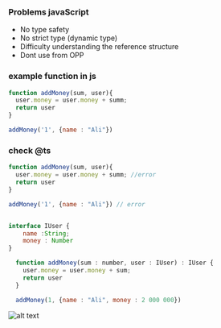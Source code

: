 ### Problems javaScript
 - No type safety
 - No strict type (dynamic type)
 - Difficulty understanding the reference structure
 - Dont use from OPP
  
  ### example function in js

  ```js
  function addMoney(sum, user){
    user.money = user.money + summ; 
    return user
  }

  addMoney('1', {name : "Ali"}) 

  ```

  ### check @ts

  ```js
  function addMoney(sum, user){
    user.money = user.money + summ; //error
    return user
  }

  addMoney('1', {name : "Ali"}) // error
  ```

```js

interface IUser {
    name :String;
    money : Number
}

  function addMoney(sum : number, user : IUser) : IUser {
    user.money = user.money + sum; 
    return user
  }

  addMoney(1, {name : "Ali", money : 2 000 000}) 
  ```
  ![alt text](https://github.com/Sunnat0117/TypeScript_tutorial.git/blob/main/images.jpg?raw=true)








